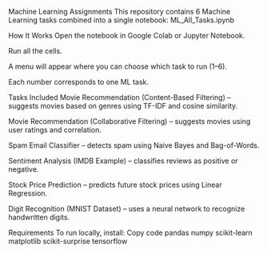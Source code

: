 Machine Learning Assignments
This repository contains 6 Machine Learning tasks combined into a single notebook:
ML_All_Tasks.ipynb

 How It Works
Open the notebook in Google Colab or Jupyter Notebook.

Run all the cells.

A menu will appear where you can choose which task to run (1–6).

Each number corresponds to one ML task.

Tasks Included
Movie Recommendation (Content-Based Filtering) – suggests movies based on genres using TF-IDF and cosine similarity.

Movie Recommendation (Collaborative Filtering) – suggests movies using user ratings and correlation.

Spam Email Classifier – detects spam using Naive Bayes and Bag-of-Words.

Sentiment Analysis (IMDB Example) – classifies reviews as positive or negative.

Stock Price Prediction – predicts future stock prices using Linear Regression.

Digit Recognition (MNIST Dataset) – uses a neural network to recognize handwritten digits.

 Requirements
To run locally, install:
Copy code
pandas
numpy
scikit-learn
matplotlib
scikit-surprise
tensorflow
